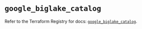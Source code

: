 # `google_biglake_catalog`

Refer to the Terraform Registry for docs: [`google_biglake_catalog`](https://registry.terraform.io/providers/hashicorp/google/6.31.0/docs/resources/biglake_catalog).
